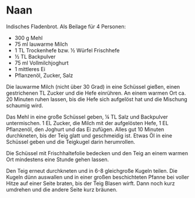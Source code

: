 Naan
====

Indisches Fladenbrot. Als Beilage für 4 Personen:

* 300 g Mehl
* 75 ml lauwarme Milch
* 1 TL Trockenhefe bzw. ½ Würfel Frischhefe
* ½ TL Backpulver
* 75 ml Vollmilchjoghurt
* 1 mittleres Ei
* Pflanzenöl, Zucker, Salz

Die lauwarme Milch (nicht über 30 Grad) in eine Schüssel gießen, einen
gestrichenen TL Zucker und die Hefe einrühren. An einem warmen Ort ca. 20
Minuten ruhen lassen, bis die Hefe sich aufgelöst hat und die Mischung schaumig
wird.

Das Mehl in eine große Schüssel geben, ¼ TL Salz und Backpulver untermischen.
1 EL Zucker, die Milch mit der aufgelösten Hefe, 1 EL Pflanzenöl, den Joghurt
und das Ei zufügen. Alles gut 10 Minuten durchkneten, bis der Teig glatt und
geschmeidig ist. Etwas Öl in eine Schüssel geben und die Teigkugel darin
herumrollen.

Die Schüssel mit Frischhaltefolie bedecken und den Teig an einem warmen Ort
mindestens eine Stunde gehen lassen.

Den Teig erneut durchkneten und in 6-8 gleichgroße Kugeln teilen. Die Kugeln
dünn auswallen und in einer großen beschichteten Pfanne bei voller Hitze auf
einer Seite braten, bis der Teig Blasen wirft. Dann noch kurz umdrehen und die
andere Seite kurz bräunen.